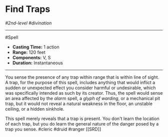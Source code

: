 # Find Traps
*#2nd-level #divination*
___ 
#Spell
- **Casting Time:** 1 action
- **Range:** 120 feet
- **Components:** V, S
- **Duration:** Instantaneous
---
You sense the presence of any trap within range that is within line of sight. A trap, for the purpose of this spell, includes anything that would inflict a sudden or unexpected effect you consider harmful or undesirable, which was specifically intended as such by its creator. Thus, the spell would sense an area affected by the *alarm* spell, a *glyph of warding*, or a mechanical pit trap, but it would not reveal a natural weakness in the floor, an unstable ceiling, or a hidden sinkhole.

This spell merely reveals that a trap is present. You don't learn the location of each trap, but you do learn the general nature of the danger posed by a trap you sense.
#cleric
#druid
#ranger
[[SRD]]